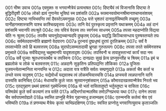 001	भीष्म उवाच
001a	एवमुक्तः स भगवान्मैत्रेयं प्रत्यभाषत
001c	दिष्ट्यैवं त्वं विजानासि दिष्ट्या ते बुद्धिरीदृशी
001e	लोको ह्ययं गुणानेव भूयिष्ठं स्म प्रशंसति
002a	रूपमानवयोमानश्रीमानाश्चाप्यसंशयम्
002c	दिष्ट्या नाभिभवन्ति त्वां दैवस्तेऽयमनुग्रहः
002e	यत्ते भृशतरं दानाद्वर्तयिष्यामि तच्छृणु
003a	यानीहागमशास्त्राणि याश्च काश्चित्प्रवृत्तयः
003c	तानि वेदं पुरस्कृत्य प्रवृत्तानि यथाक्रमम्
004a	अहं दानं प्रशंसामि भवानपि तपःश्रुते
004c	तपः पवित्रं वेदस्य तपः स्वर्गस्य साधनम्
005a	तपसा महदाप्नोति विद्यया चेति नः श्रुतम्
005c	तपसैव चापनुदेद्यच्चान्यदपि दुष्कृतम्
006a	यद्यद्धि किञ्चित्सन्धाय पुरुषस्तप्यते तपः
006c	सर्वमेतदवाप्नोति ब्राह्मणो वेदपारगः
007a	दुरन्वयं दुष्प्रधृष्यं दुरापं दुरतिक्रमम्
007c	सर्वं वै तपसाभ्येति तपो हि बलवत्तरम्
008a	सुरापोऽसम्मतादायी भ्रूणहा गुरुतल्पगः
008c	तपसा तरते सर्वमेनसश्च प्रमुच्यते
009a	सर्वविद्यस्तु चक्षुष्मानपि यादृशतादृशः
009c	तपस्विनौ च तावाहुस्ताभ्यां कार्यं सदा नमः
010a	सर्वे पूज्याः श्रुतधनास्तथैव च तपस्विनः
010c	दानप्रदाः सुखं प्रेत्य प्राप्नुवन्तीह च श्रियम्
011a	इमं च ब्रह्मलोकं च लोकं च बलवत्तरम्
011c	अन्नदानैः सुकृतिनः प्रतिपद्यन्ति लौकिकाः
012a	पूजिताः पूजयन्त्येतान्मानिता मानयन्ति च
012c	अदाता यत्र यत्रैति सर्वतः सम्प्रणुद्यते
013a	अकर्ता चैव कर्ता च लभते यस्य यादृशम्
013c	यद्येवोर्ध्वं यद्यवाक्च त्वं लोकमभियास्यसि
014a	प्राप्स्यसे त्वन्नपानानि यानि दास्यसि कानिचित्
014c	मेधाव्यसि कुले जातः श्रुतवाननृशंसवान्
015a	कौमारदारव्रतवान्मैत्रेय निरतो भव
015c	एतद्गृहाण प्रथमं प्रशस्तं गृहमेधिनाम्
016a	यो भर्ता वासितातुष्टो भर्तुस्तुष्टा च वासिता
016c	यस्मिन्नेवं कुले सर्वं कल्याणं तत्र वर्तते
017a	अद्भिर्गात्रान्मलमिव तमोऽग्निप्रभया यथा
017c	दानेन तपसा चैव सर्वपापमपोह्यते
018a	स्वस्ति प्राप्नुहि मैत्रेय गृहान्साधु व्रजाम्यहम्
018c	एतन्मनसि कर्तव्यं श्रेय एवं भविष्यति
019a	तं प्रणम्याथ मैत्रेयः कृत्वा चाभिप्रदक्षिणम्
019c	स्वस्ति प्राप्नोतु भगवानित्युवाच कृताञ्जलिः
